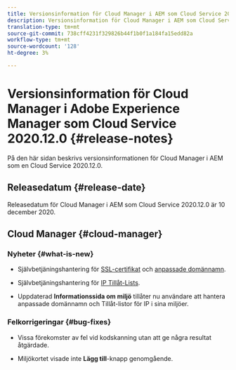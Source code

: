 ```yaml
---
title: Versionsinformation för Cloud Manager i AEM som Cloud Service 2020.12.0
description: Versionsinformation för Cloud Manager i AEM som Cloud Service 2020.12.0
translation-type: tm+mt
source-git-commit: 738cff4231f329826b44f1b0f1a184fa15edd82a
workflow-type: tm+mt
source-wordcount: '128'
ht-degree: 3%

---
```



# Versionsinformation för Cloud Manager i Adobe Experience Manager som Cloud Service 2020.12.0 {#release-notes}

På den här sidan beskrivs versionsinformationen för Cloud Manager i AEM som en Cloud Service 2020.12.0.

## Releasedatum {#release-date}

Releasedatum för Cloud Manager i AEM som Cloud Service 2020.12.0 är 10 december 2020.

## Cloud Manager {#cloud-manager}

### Nyheter {#what-is-new}

* Självbetjäningshantering för [SSL-certifikat](/help/implementing/cloud-manager/managing-ssl-certifications/introduction.md) och [anpassade domännamn](/help/implementing/cloud-manager/custom-domain-names/introduction.md).

* Självbetjäningshantering för [IP Tillåt-Lists](/help/implementing/cloud-manager/ip-allow-lists/introduction.md).

* Uppdaterad **Informationssida om miljö** tillåter nu användare att hantera anpassade domännamn och Tillåt-listor för IP i sina miljöer.


### Felkorrigeringar {#bug-fixes}

* Vissa förekomster av fel vid kodskanning utan att ge några resultat åtgärdade.

* Miljökortet visade inte **Lägg till**-knapp genomgående.

